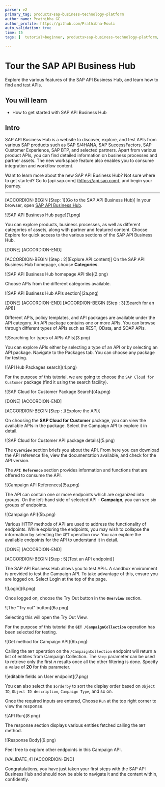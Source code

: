 ```yaml
---
parser: v2
primary_tag: products>sap-business-technology-platform
author_name: Prathibha GC
author_profile: https://github.com/Prathibha-Mouli
auto_validation: true
time: 15
tags: [  tutorial>beginner, products>sap-business-technology-platform, topic>sap-api-business-hub  ]

---
```


# Tour the SAP API Business Hub
<!-- description --> Explore the various features of the SAP API Business Hub, and learn how to find and test APIs.

## You will learn
- How to get started with SAP API Business Hub

## Intro
SAP API Business Hub is a website to discover, explore, and test APIs from various SAP products such as SAP S/4HANA, SAP SuccessFactors, SAP Customer Experience, SAP BTP, and selected partners. Apart from various product APIs, you can find detailed information on business processes and partner assets. The new workspace feature also enables you to consume integration and workflow content.

Want to learn more about the new SAP API Business Hub? Not sure where to get started? Go to [api.sap.com] (https://api.sap.com), and begin your journey.

---

[ACCORDION-BEGIN [Step: 1](Go to the SAP API Business Hub)]
In your browser, open [SAP API Business Hub](https://api.sap.com/).

<!-- border -->![SAP API Business Hub page](1.png)

You can explore products, business processes, as well as different categories of assets, along with partner and featured content. Choose Explore for quick access to the various sections of the SAP API Business Hub.

[DONE]
[ACCORDION-END]


[ACCORDION-BEGIN [Step : 2](Explore API content)]
On the SAP API Business Hub homepage, choose **Categories**.

<!-- border -->![SAP API Business Hub homepage API tile](2.png)

Choose APIs from the different categories available.

<!-- border -->![SAP API Business Hub APIs section](2a.png)

[DONE]
[ACCORDION-END]
[ACCORDION-BEGIN [Step : 3](Search for an API)]

Different APIs, policy templates, and API packages are available under the API category. An API package contains one or more APIs. You can browse through different types of APIs such as REST, OData, and SOAP APIs.

<!-- border -->![Searching for types of APIs APIs](3.png)

You can explore APIs either by selecting a type of an API or by selecting an API package. Navigate to the Packages tab. You can choose any package for testing.

<!-- border -->![API Hub Packages search](4.png)

For the purpose of this tutorial, we are going to choose the `SAP Cloud for Customer` package (find it using the search facility).

<!-- border -->![SAP Cloud for Customer Package Search](4a.png)


[DONE]
[ACCORDION-END]


[ACCORDION-BEGIN [Step : ](Explore the API)]

On choosing the **SAP Cloud for Customer** package, you can view the available APIs in the package. Select the Campaign API to explore it in detail.

<!-- border -->![SAP Cloud for Customer API package details](5.png)

The **`Overview`** section briefs you about the API. From here you can download the API reference file, view the documentation available, and check for the API version.

The **`API Reference`** section provides information and functions that are offered to consume the API.

<!-- border -->![Campaign API References](5a.png)

The API can contain one or more endpoints which are organized into groups. On the left-hand side of selected API - **Campaign**, you can see six groups of endpoints.

<!-- border -->![Campaign API](5b.png)

Various HTTP methods of API are used to address the functionality of endpoints. While exploring the endpoints, you may wish to collapse the information by selecting the `GET` operation row. You can explore the available endpoints for the API to understand it in detail.

[DONE]
[ACCORDION-END]

[ACCORDION-BEGIN [Step : 5](Test an API endpoint)]

The SAP API Business Hub allows you to test APIs. A sandbox environment is provided to test the Campaign API. To take advantage of this, ensure you are logged on. Select Login at the top of the page.

<!-- border -->![Login](6.png)

Once logged on, choose the Try Out button in the **`Overview`** section.

<!-- border -->![The "Try out" button](6a.png)

Selecting this will open the Try Out View.

For the purpose of this tutorial the **`GET /CampaignCollection`** operation has been selected for testing.

<!-- border -->![Get method for Campaign API](6b.png)

Calling the `GET` operation on the `/CampaignCollection` endpoint will return a list of entities from Campaign Collection. The `$top` parameter can be used to retrieve only the first _n_ results once all the other filtering is done. Specify a value of **20** for this parameter.

<!-- border -->![editable fields on User endpoint](7.png)

You can also select the `$orderby` to sort the display order based on `Object ID`, `Object ID description`, `Campaign Type`, and so on.

Once the required inputs are entered, Choose `Run` at the top right corner to view the response.

<!-- border -->![API Run](8.png)

The response section displays various entities fetched calling the `GET` method.

<!-- border -->![Response Body](9.png)


Feel free to explore other endpoints in this Campaign API.

[VALIDATE_4]
[ACCORDION-END]

Congratulations, you have just taken your first steps with the SAP API Business Hub and should now be able to navigate it and the content within, confidently.
